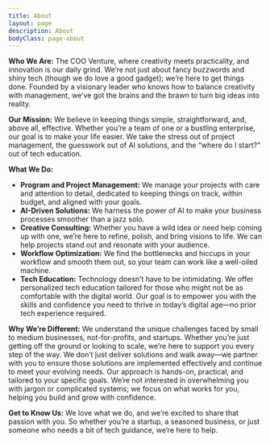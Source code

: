 ```yaml
---
title: About
layout: page
description: About
bodyClass: page-about
---
```


**Who We Are:**
The COO Venture, where creativity meets practicality, and innovation is our daily grind. We’re not just about fancy buzzwords and shiny tech (though we do love a good gadget); we’re here to get things done. Founded by a visionary leader who knows how to balance creativity with management, we’ve got the brains and the brawn to turn big ideas into reality.

**Our Mission:**
We believe in keeping things simple, straightforward, and, above all, effective. Whether you’re a team of one or a bustling enterprise, our goal is to make your life easier. We take the stress out of project management, the guesswork out of AI solutions, and the “where do I start?” out of tech education.

**What We Do:**
- **Program and Project Management:** We manage your projects with care and attention to detail, dedicated to keeping things on track, within budget, and aligned with your goals.
- **AI-Driven Solutions:** We harness the power of AI to make your business processes smoother than a jazz solo.
- **Creative Consulting:** Whether you have a wild idea or need help coming up with one, we’re here to refine, polish, and bring visions to life. We can help projects stand out and resonate with your audience.
- **Workflow Optimization:** We find the bottlenecks and hiccups in your workflow and smooth them out, so your team can work like a well-oiled machine.
- **Tech Education:** Technology doesn’t have to be intimidating. We offer personalized tech education tailored for those who might not be as comfortable with the digital world. Our goal is to empower you with the skills and confidence you need to thrive in today’s digital age—no prior tech experience required.

**Why We’re Different:**
We understand the unique challenges faced by small to medium businesses, not-for-profits, and startups. Whether you’re just getting off the ground or looking to scale, we’re here to support you every step of the way. We don’t just deliver solutions and walk away—we partner with you to ensure those solutions are implemented effectively and continue to meet your evolving needs. Our approach is hands-on, practical, and tailored to your specific goals. We’re not interested in overwhelming you with jargon or complicated systems; we focus on what works for you, helping you build and grow with confidence.

**Get to Know Us:**
We love what we do, and we’re excited to share that passion with you. So whether you’re a startup, a seasoned business, or just someone who needs a bit of tech guidance, we’re here to help.
